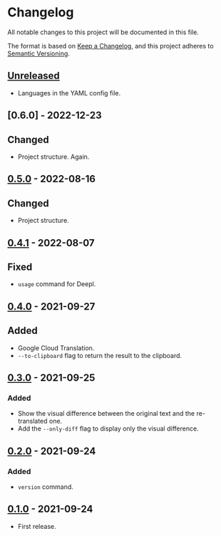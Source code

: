 # Changelog
All notable changes to this project will be documented in this file.

The format is based on [Keep a Changelog](https://keepachangelog.com/en/1.0.0/),
and this project adheres to [Semantic Versioning](https://semver.org/spec/v2.0.0.html).

## [Unreleased]
- Languages in the YAML config file.

## [0.6.0] - 2022-12-23
## Changed
- Project structure. Again.

## [0.5.0] - 2022-08-16
## Changed
- Project structure.

## [0.4.1] - 2022-08-07
## Fixed
- `usage` command for Deepl.

## [0.4.0] - 2021-09-27
## Added
- Google Cloud Translation.
- `--to-clipboard` flag to return the result to the clipboard.

## [0.3.0] - 2021-09-25
### Added
- Show the visual difference between the original text and the re-translated one.
- Add the `--only-diff` flag to display only the visual difference.

## [0.2.0] - 2021-09-24
### Added
- `version` command.

## [0.1.0] - 2021-09-24
- First release.

[Unreleased]: https://github.com/rangzen/t2/compare/v0.5.0...HEAD
[0.5.0]: https://github.com/rangzen/t2/compare/v0.4.1...v0.5.0
[0.4.1]: https://github.com/rangzen/t2/compare/v0.4.0...v0.4.1
[0.4.0]: https://github.com/rangzen/t2/compare/v0.3.0...v0.4.0
[0.3.0]: https://github.com/rangzen/t2/compare/v0.2.0...v0.3.0
[0.2.0]: https://github.com/rangzen/t2/compare/v0.1.0...v0.2.0
[0.1.0]: https://github.com/rangzen/t2/releases/tag/v0.1.0
